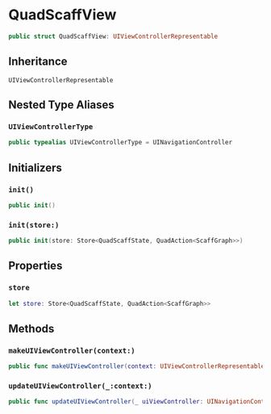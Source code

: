 # QuadScaffView

``` swift
public struct QuadScaffView:​ UIViewControllerRepresentable
```

## Inheritance

`UIViewControllerRepresentable`

## Nested Type Aliases

### `UIViewControllerType`

``` swift
public typealias UIViewControllerType = UINavigationController
```

## Initializers

### `init()`

``` swift
public init()
```

### `init(store:​)`

``` swift
public init(store:​ Store<QuadScaffState, QuadAction<ScaffGraph>>)
```

## Properties

### `store`

``` swift
let store:​ Store<QuadScaffState, QuadAction<ScaffGraph>>
```

## Methods

### `makeUIViewController(context:​)`

``` swift
public func makeUIViewController(context:​ UIViewControllerRepresentableContext<QuadScaffView>) -> UINavigationController
```

### `updateUIViewController(_:​context:​)`

``` swift
public func updateUIViewController(_ uiViewController:​ UINavigationController, context:​ UIViewControllerRepresentableContext<QuadScaffView>)
```
